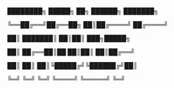 ████████╗ █████╗      ██╗ ██████╗ ███████╗

╚══██╔══╝██╔══██╗     ██║██╔════╝ ██╔════╝

   ██║   ███████║     ██║██║  ███╗█████╗  

   ██║   ██╔══██║██   ██║██║   ██║██╔══╝  

   ██║   ██║  ██║╚█████╔╝╚██████╔╝██║     

   ╚═╝   ╚═╝  ╚═╝ ╚════╝  ╚═════╝ ╚═╝     
                                          
